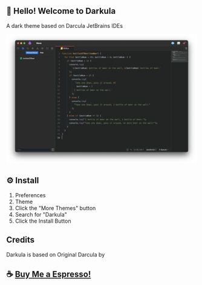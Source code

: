## 👋 Hello! Welcome to Darkula

A dark theme based on Darcula JetBrains IDEs

![Screenshot](images/extension/screenshot.png)

## ⚙️ Install

1. Preferences
2. Theme
3. Click the "More Themes" button
4. Search for "Darkula"
5. Click the Install Button

## Credits

Darkula is based on Original Darcula by

## ☕️ [Buy Me a Espresso!](https://www.paypal.com/donate/?hosted_button_id=H2E76AKPVC39L)
